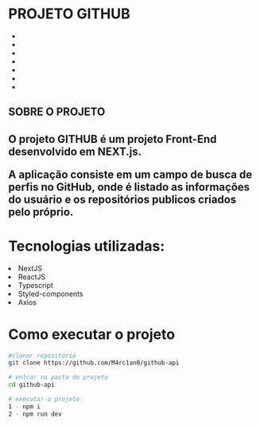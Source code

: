 # PROJETO GITHUB
-
-
-
-
-
-
-

<h2>SOBRE O PROJETO<h2/>

O projeto GITHUB é um projeto Front-End desenvolvido em NEXT.js. 

A aplicação consiste em um campo de busca de perfis no GitHub, onde é listado as informações do usuário e os repositórios publicos criados pelo próprio.

# Tecnologias utilizadas:

<li>NextJS</li>
<li>ReactJS</li>
<li>Typescript</li>
<li>Styled-components</li>
<li>Axios</li>

# Como executar o projeto

```bash
#clonar repositório 
git clone https://github.com/M4rc1an0/github-api

# entrar na pasta do projeto
cd github-api

# executar o projeto
1 - npm i
2 - npm run dev
```
